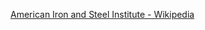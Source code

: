 ﻿[American Iron and Steel Institute - Wikipedia](https://en.wikipedia.org/wiki/American_Iron_and_Steel_Institute)